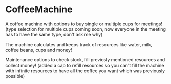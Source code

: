 ﻿# CoffeeMachine

A coffee machine with options to buy single or multiple cups for meetings! 
(type selection for multiple cups coming soon, now everyone in the meeting has to have the same type, don't ask me why)

The machine calculates and keeps track of resources like water, milk, coffee beans, cups and money!

Maintenance options to check stock, fill previosly mentioned resources and collect money!
(added a cap to refill resources so you can't fill the machine with infinite resources to have all the coffee you want which was previously possible)
